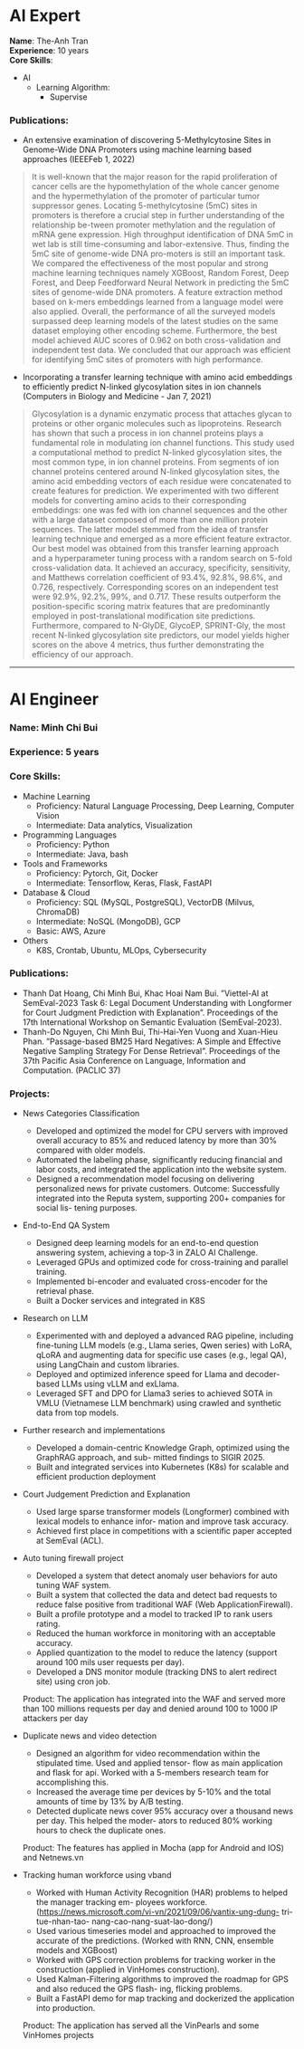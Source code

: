 # AI Expert
**Name**: The-Anh Tran
<br>
**Experience**: 10 years
<br>
**Core Skills**: 
- AI
  - Learning Algorithm:
    - Supervise
   
### Publications:
- An extensive examination of discovering 5-Methylcytosine Sites in Genome-Wide DNA Promoters using machine learning based approaches (IEEEFeb 1, 2022)
> It is well-known that the major reason for the rapid proliferation of cancer cells are the hypomethylation of the whole cancer genome and the hypermethylation of the promoter of particular tumor suppressor genes. Locating 5-methylcytosine (5mC) sites in promoters is therefore a crucial step in further understanding of the relationship be-tween promoter methylation and the regulation of mRNA gene expression. High throughput identification of DNA 5mC in wet lab is still time-consuming and labor-extensive. Thus, finding the 5mC site of genome-wide DNA pro-moters is still an important task. We compared the effectiveness of the most popular and strong machine learning techniques namely XGBoost, Random Forest, Deep Forest, and Deep Feedforward Neural Network in predicting the 5mC sites of genome-wide DNA promoters. A feature extraction method based on k-mers embeddings learned from a language model were also applied. Overall, the performance of all the surveyed models surpassed deep learning models of the latest studies on the same dataset employing other encoding scheme. Furthermore, the best model achieved AUC scores of 0.962 on both cross-validation and independent test data. We concluded that our approach was efficient for identifying 5mC sites of promoters with high performance.
- Incorporating a transfer learning technique with amino acid embeddings to efficiently predict N-linked glycosylation sites in ion channels (Computers in Biology and Medicine - Jan 7, 2021)
> Glycosylation is a dynamic enzymatic process that attaches glycan to proteins or other organic molecules such as lipoproteins. Research has shown that such a process in ion channel proteins plays a fundamental role in modulating ion channel functions. This study used a computational method to predict N-linked glycosylation sites, the most common type, in ion channel proteins. From segments of ion channel proteins centered around N-linked glycosylation sites, the amino acid embedding vectors of each residue were concatenated to create features for prediction. We experimented with two different models for converting amino acids to their corresponding embeddings: one was fed with ion channel sequences and the other with a large dataset composed of more than one million protein sequences. The latter model stemmed from the idea of transfer learning technique and emerged as a more efficient feature extractor. Our best model was obtained from this transfer learning approach and a hyperparameter tuning process with a random search on 5-fold cross-validation data. It achieved an accuracy, specificity, sensitivity, and Matthews correlation coefficient of 93.4%, 92.8%, 98.6%, and 0.726, respectively. Corresponding scores on an independent test were 92.9%, 92.2%, 99%, and 0.717. These results outperform the position-specific scoring matrix features that are predominantly employed in post-translational modification site predictions. Furthermore, compared to N-GlyDE, GlycoEP, SPRINT-Gly, the most recent N-linked glycosylation site predictors, our model yields higher scores on the above 4 metrics, thus further demonstrating the efficiency of our approach. 

--------------------------------------------------------------------------------------------------------------------------------------------
   
# AI Engineer
### Name: Minh Chi Bui
### Experience: 5 years
### Core Skills:
- Machine Learning
  - Proficiency: Natural Language Processing, Deep Learning, Computer Vision
  - Intermediate: Data analytics, Visualization
- Programming Languages
  - Proficiency: Python
  - Intermediate: Java, bash
- Tools and Frameworks
  - Proficiency: Pytorch, Git, Docker
  - Intermediate: Tensorflow, Keras, Flask, FastAPI
- Database & Cloud
  - Proficiency: SQL (MySQL, PostgreSQL), VectorDB (Milvus, ChromaDB)
  - Intermediate: NoSQL (MongoDB), GCP
  - Basic: AWS, Azure
- Others
  - K8S, Crontab, Ubuntu, MLOps, Cybersecurity

### Publications:
- Thanh Dat Hoang, Chi Minh Bui, Khac Hoai Nam Bui. ”Viettel-AI at SemEval-2023 Task 6:
Legal Document Understanding with Longformer for Court Judgment Prediction with Explanation”.
Proceedings of the 17th International Workshop on Semantic Evaluation (SemEval-2023).
- Thanh-Do Nguyen, Chi Minh Bui, Thi-Hai-Yen Vuong and Xuan-Hieu Phan. ”Passage-based BM25
Hard Negatives: A Simple and Effective Negative Sampling Strategy For Dense Retrieval”. Proceedings
of the 37th Pacific Asia Conference on Language, Information and Computation. (PACLIC 37)

### Projects:
- News Categories Classification
  - Developed and optimized the model for CPU servers with improved overall accuracy to 85% and
  reduced latency by more than 30% compared with older models.
  - Automated the labeling phase, significantly reducing financial and labor costs, and integrated the
  application into the website system.
  - Designed a recommendation model focusing on delivering personalized news for private customers.
  Outcome: Successfully integrated into the Reputa system, supporting 200+ companies for social lis-
  tening purposes.
- End-to-End QA System
  - Designed deep learning models for an end-to-end question answering system, achieving a top-3 in
  ZALO AI Challenge.
  - Leveraged GPUs and optimized code for cross-training and parallel training.
  - Implemented bi-encoder and evaluated cross-encoder for the retrieval phase.
  - Built a Docker services and integrated in K8S
- Research on LLM
  - Experimented with and deployed a advanced RAG pipeline, including fine-tuning LLM models (e.g.,
  Llama series, Qwen series) with LoRA, qLoRA and augmenting data for specific use cases (e.g., legal
  QA), using LangChain and custom libraries.
  - Deployed and optimized inference speed for Llama and decoder-based LLMs using vLLM and exLlama.
  - Leveraged SFT and DPO for Llama3 series to achieved SOTA in VMLU (Vietnamese LLM benchmark)
  using crawled and synthetic data from top models.
- Further research and implementations
  - Developed a domain-centric Knowledge Graph, optimized using the GraphRAG approach, and sub-
  mitted findings to SIGIR 2025.
  - Built and integrated services into Kubernetes (K8s) for scalable and efficient production deployment
- Court Judgement Prediction and Explanation
  - Used large sparse transformer models (Longformer) combined with lexical models to enhance infor-
  mation and improve task accuracy.
  - Achieved first place in competitions with a scientific paper accepted at SemEval (ACL).
- Auto tuning firewall project
  - Developed a system that detect anomaly user behaviors for auto tuning WAF system.
  - Built a system that collected the data and detect bad requests to reduce false positive from traditional
  WAF (Web ApplicationFirewall).
  - Built a profile prototype and a model to tracked IP to rank users rating.
  - Reduced the human workforce in monitoring with an acceptable accuracy.
  - Applied quantization to the model to reduce the latency (support around 100 mils user requests per
  day).
  - Developed a DNS monitor module (tracking DNS to alert redirect site) using cron job.
  
  Product: The application has integrated into the WAF and served more than 100 millions requests
  per day and denied around 100 to 1000 IP attackers per day
- Duplicate news and video detection
  - Designed an algorithm for video recommendation within the stipulated time. Used and applied tensor-
  flow as main application and flask for api. Worked with a 5-members research team for accomplishing
  this.
  - Increased the average time per devices by 5-10% and the total amounts of time by 13% by A/B
  testing.
  - Detected duplicate news cover 95% accuracy over a thousand news per day. This helped the moder-
  ators to reduced 80% working hours to check the duplicate ones.
  
  Product: The features has applied in Mocha (app for Android and IOS) and Netnews.vn
- Tracking human workforce using vband
  - Worked with Human Activity Recognition (HAR) problems to helped the manager tracking em-
  ployees workforce. (https://news.microsoft.com/vi-vn/2021/09/06/vantix-ung-dung- tri-tue-nhan-tao-
  nang-cao-nang-suat-lao-dong/)
  - Used various timeseries model and approached to improved the accurate of the predictions. (Worked
  with RNN, CNN, ensemble models and XGBoost)
  - Worked with GPS correction problems for tracking worker in the construction (applied in VinHomes
  construction).
  - Used Kalman-Filtering algorithms to improved the roadmap for GPS and also reduced the GPS flash-
  ing, flicking problems.
  - Built a FastAPI demo for map tracking and dockerized the application into production.
  
  Product: The application has served all the VinPearls and some VinHomes projects
